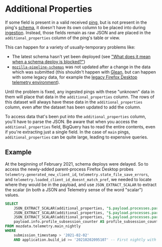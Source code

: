 # Additional Properties

If some field is present in a valid received [ping](../concepts/terminology.md#ping),
but is not present in the ping's [schema](../concepts/terminology.md#schema),
it doesn't have its own column to be placed into during
[ingestion](../concepts/terminology.md#ingestion).
Instead, those fields remain as raw JSON and are placed in the
`additional_properties` column of the ping's table or view.

This can happen for a variety of usually-temporary problems like:

- The latest schema hasn't yet been deployed (see ["What does it mean when a schema deploy is blocked?"](../concepts/pipeline/schemas.html#what-does-it-mean-when-a-schema-deploy-is-blocked))
- [`mozilla-pipeline-schemas`](https://github.com/mozilla-services/mozilla-pipeline-schemas) was not updated after a change in the data which was submitted (this shouldn't happen with [Glean](../concepts/glean.md), but can happen with some legacy data, for example the [legacy Firefox Desktop telemetry environment](https://firefox-source-docs.mozilla.org/toolkit/components/telemetry/data/environment.html)).

Until the problem is fixed, any ingested pings with these
"unknown" data in them will place that data in the `additional_properties` column.
The rows of this dataset will always have these data in the
`additional_properties` column,
even after the dataset has been updated to add the column.

To access data that's been put into the `additional_properties` column,
you'll have to parse the JSON.
Be aware that when you access the `additional_properties` field, BigQuery has
to read the entire contents, even if you're extracting just a single field.
In the case of `main` pings, `additional_properties` can be quite large, leading
to expensive queries.

## Example

At the beginning of February 2021, schema deploys were delayed.
So to access the newly-added parent-process Firefox Desktop probes
`telemetry.generated_new_client_id`,
`telemetry.state_file_save_errors`, and
`telemetry.loaded_client_id_doesnt_match_pref`,
we needed to locate where they would be in the payload, and use
`JSON_EXTRACT_SCALAR` to extract the scalar
(in both a JSON and Telemetry sense of the word "scalar") values.

```sql
SELECT
    JSON_EXTRACT_SCALAR(additional_properties, "$.payload.processes.parent.scalars['telemetry.generated_new_client_id']") AS generated_new_client_id,
    JSON_EXTRACT_SCALAR(additional_properties, "$.payload.processes.parent.scalars['telemetry.state_file_save_errors']") AS state_file_save_errors,
    JSON_EXTRACT_SCALAR(additional_properties, "$.payload.processes.parent.scalars['telemetry.loaded_client_id_doesnt_match_pref']") AS loaded_client_id_doesnt_match_pref,
    payload.info.profile_subsession_counter AS profile_subsession_counter
FROM mozdata.telemetry.main_nightly
WHERE
    submission_timestamp > '2021-02-02'
    AND application.build_id >= '20210202095107' -- First nightly with measure 20210202095107
```
